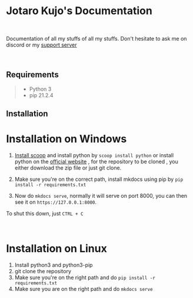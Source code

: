 # Jotaro Kujo's Documentation
<br>

Documentation of all my stuffs of all my stuffs. Don't hesitate to ask me on discord or my [support server](https://discord.gg/cgjW7Xr2ns)

<br>

## Requirements

>- Python 3 
>- pip 21.2.4
 

## Installation

# Installation on Windows
1. [Install scoop](https://scoop-docs.vercel.app/docs/getting-started/Quick-Start.html#installing-scoop) and install python by `scoop install python` or install python on the [official website](https://www.python.org/downloads/windows/) , for the repository to be cloned , you either download the zip file or just git clone.

2. Make sure you're on the correct path, install mkdocs using pip by `pip install -r requirements.txt`

3. Now do `mkdocs serve`, normally it will serve on port 8000, you can then see it on `https://127.0.0.1:8000`.

To shut this down, just `CTRL + C`

<br>

# Installation on Linux

1. Install python3 and python3-pip
2. git clone the repository
1. Make sure you're on the right path and do `pip install -r requirements.txt`
3. Make sure you are on the right path and do `mkdocs serve`






